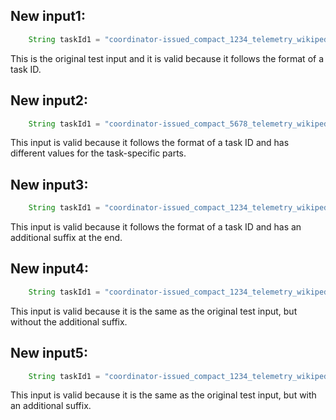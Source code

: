 ## New input1:
```java
    String taskId1 = "coordinator-issued_compact_1234_telemetry_wikipedia_geteditfailuresinnorthamerica_agg_summ_116_pcgkebcl_2023-07-19T16:53:11.416Z";
```
This is the original test input and it is valid because it follows the format of a task ID.

## New input2:
```java
    String taskId1 = "coordinator-issued_compact_5678_telemetry_wikipedia_geteditfailuresinsouthamerica_agg_summ_118_pcgkebcl_2023-07-19T16:53:11.416Z";
```
This input is valid because it follows the format of a task ID and has different values for the task-specific parts.

## New input3:
```java
    String taskId1 = "coordinator-issued_compact_1234_telemetry_wikipedia_geteditfailuresinnorthamerica_agg_summ_116_pcgkebcl_2023-07-19T16:53:11.416Z_extra";
```
This input is valid because it follows the format of a task ID and has an additional suffix at the end.

## New input4:
```java
    String taskId1 = "coordinator-issued_compact_1234_telemetry_wikipedia_geteditfailuresinnorthamerica_agg_summ_116_pcgkebcl_2023-07-19T16:53:11.416Z";
```
This input is valid because it is the same as the original test input, but without the additional suffix.

## New input5:
```java
    String taskId1 = "coordinator-issued_compact_1234_telemetry_wikipedia_geteditfailuresinnorthamerica_agg_summ_116_pcgkebcl_2023-07-19T16:53:11.416Z_extra";
```
This input is valid because it is the same as the original test input, but with an additional suffix.
